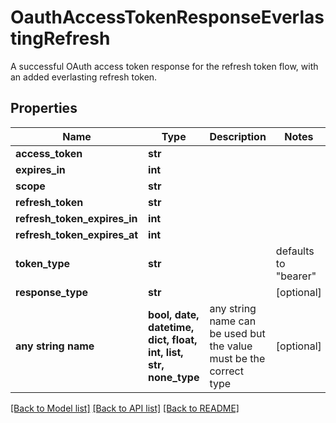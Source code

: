 # OauthAccessTokenResponseEverlastingRefresh

A successful OAuth access token response for the refresh token flow, with an added everlasting refresh token.

## Properties
Name | Type | Description | Notes
------------ | ------------- | ------------- | -------------
**access_token** | **str** |  | 
**expires_in** | **int** |  | 
**scope** | **str** |  | 
**refresh_token** | **str** |  | 
**refresh_token_expires_in** | **int** |  | 
**refresh_token_expires_at** | **int** |  | 
**token_type** | **str** |  | defaults to "bearer"
**response_type** | **str** |  | [optional] 
**any string name** | **bool, date, datetime, dict, float, int, list, str, none_type** | any string name can be used but the value must be the correct type | [optional]

[[Back to Model list]](../README.md#documentation-for-models) [[Back to API list]](../README.md#documentation-for-api-endpoints) [[Back to README]](../README.md)


